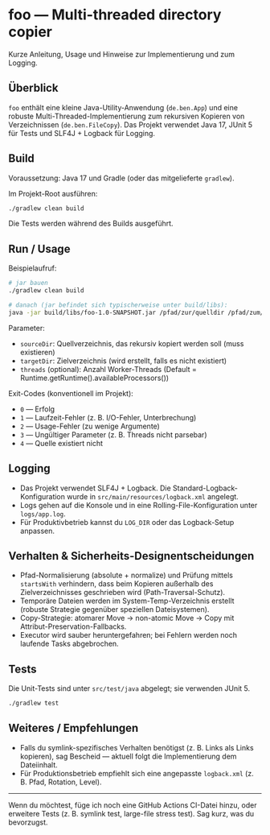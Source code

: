# foo — Multi-threaded directory copier

Kurze Anleitung, Usage und Hinweise zur Implementierung und zum Logging.

## Überblick
`foo` enthält eine kleine Java-Utility-Anwendung (`de.ben.App`) und eine robuste Multi-Threaded-Implementierung zum rekursiven Kopieren von Verzeichnissen (`de.ben.FileCopy`). Das Projekt verwendet Java 17, JUnit 5 für Tests und SLF4J + Logback für Logging.

## Build
Voraussetzung: Java 17 und Gradle (oder das mitgelieferte `gradlew`).

Im Projekt-Root ausführen:

```bash
./gradlew clean build
```

Die Tests werden während des Builds ausgeführt.

## Run / Usage
Beispielaufruf:

```bash
# jar bauen
./gradlew clean build

# danach (jar befindet sich typischerweise unter build/libs):
java -jar build/libs/foo-1.0-SNAPSHOT.jar /pfad/zur/quelldir /pfad/zum/zieldir [threads]
```

Parameter:
- `sourceDir`: Quellverzeichnis, das rekursiv kopiert werden soll (muss existieren)
- `targetDir`: Zielverzeichnis (wird erstellt, falls es nicht existiert)
- `threads` (optional): Anzahl Worker-Threads (Default = Runtime.getRuntime().availableProcessors())

Exit-Codes (konventionell im Projekt):
- `0` — Erfolg
- `1` — Laufzeit-Fehler (z. B. I/O-Fehler, Unterbrechung)
- `2` — Usage-Fehler (zu wenige Argumente)
- `3` — Ungültiger Parameter (z. B. Threads nicht parsebar)
- `4` — Quelle existiert nicht

## Logging
- Das Projekt verwendet SLF4J + Logback. Die Standard-Logback-Konfiguration wurde in `src/main/resources/logback.xml` angelegt.
- Logs gehen auf die Konsole und in eine Rolling-File-Konfiguration unter `logs/app.log`.
- Für Produktivbetrieb kannst du `LOG_DIR` oder das Logback-Setup anpassen.

## Verhalten & Sicherheits-Designentscheidungen
- Pfad-Normalisierung (absolute + normalize) und Prüfung mittels `startsWith` verhindern, dass beim Kopieren außerhalb des Zielverzeichnisses geschrieben wird (Path-Traversal-Schutz).
- Temporäre Dateien werden im System-Temp-Verzeichnis erstellt (robuste Strategie gegenüber speziellen Dateisystemen).
- Copy-Strategie: atomarer Move → non-atomic Move → Copy mit Attribut-Preservation-Fallbacks.
- Executor wird sauber heruntergefahren; bei Fehlern werden noch laufende Tasks abgebrochen.

## Tests
Die Unit-Tests sind unter `src/test/java` abgelegt; sie verwenden JUnit 5.

```bash
./gradlew test
```

## Weiteres / Empfehlungen
- Falls du symlink-spezifisches Verhalten benötigst (z. B. Links als Links kopieren), sag Bescheid — aktuell folgt die Implementierung dem Dateiinhalt.
- Für Produktionsbetrieb empfiehlt sich eine angepasste `logback.xml` (z. B. Pfad, Rotation, Level).

---
Wenn du möchtest, füge ich noch eine GitHub Actions CI-Datei hinzu, oder erweitere Tests (z. B. symlink test, large-file stress test). Sag kurz, was du bevorzugst.
